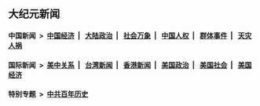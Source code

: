 ## 大纪元新闻

#### 中国新闻 &nbsp;>&nbsp; [中国经济](indexes/ncid283/README.md?10221245) &nbsp;| &nbsp; [大陆政治](indexes/ncid277/README.md?10221245) &nbsp;| &nbsp; [社会万象](indexes/ncid282/README.md?10221245) &nbsp;| &nbsp; [中国人权](indexes/ncid278/README.md?10221245) &nbsp;| &nbsp; [群体事件](indexes/ncid279/README.md?10221245) &nbsp;| &nbsp; [天灾人祸](indexes/ncid280/README.md?10221245)

#### 国际新闻 &nbsp;>&nbsp; [美中关系](indexes/nf1412576/README.md?10221245) &nbsp;| &nbsp; [台湾新闻](indexes/ncid1349361/README.md?10221245) &nbsp;| &nbsp; [香港新闻](indexes/ncid1349362/README.md?10221245) &nbsp;| &nbsp; [美国政治](indexes/ncid1078159/README.md?10221245) &nbsp;| &nbsp; [美国社会](indexes/ncid1078160/README.md?10221245) &nbsp;| &nbsp; [美国经济](indexes/ncid1078158/README.md?10221245)

#### 特别专题 &nbsp;>&nbsp; [中共百年历史](https://github.com/easy2view/epoch-special/blob/master/README.md?10221245)  
